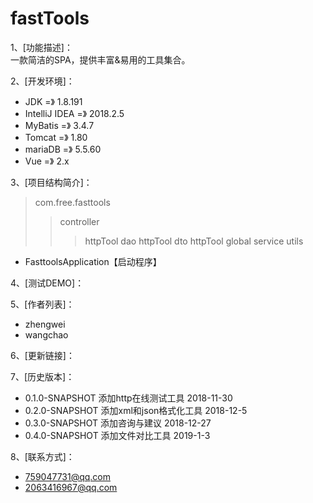 # fastTools
1、[功能描述]：  
              一款简洁的SPA，提供丰富&amp;易用的工具集合。
              
2、[开发环境]：  
* JDK             =》 1.8.191  
* IntelliJ IDEA   =》 2018.2.5  
* MyBatis         =》 3.4.7  
* Tomcat          =》 1.80  
* mariaDB         =》 5.5.60  
* Vue             =》 2.x  
                 
3、[项目结构简介]：
>com.free.fasttools
>>controller
>>>httpTool
>>dao
>>>httpTool
>>dto
>>>httpTool
>>global
>>service
>>utils
* FasttoolsApplication【启动程序】

4、[测试DEMO]：  

5、[作者列表]：  
* zhengwei
* wangchao

6、[更新链接]：  

7、[历史版本]：
* 0.1.0-SNAPSHOT  添加http在线测试工具      2018-11-30
* 0.2.0-SNAPSHOT  添加xml和json格式化工具   2018-12-5
* 0.3.0-SNAPSHOT  添加咨询与建议            2018-12-27
* 0.4.0-SNAPSHOT  添加文件对比工具          2019-1-3

8、[联系方式]：  
* 759047731@qq.com  
* 2063416967@qq.com  
            
   
         
             


